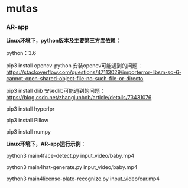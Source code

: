 # mutas

### AR-app

**Linux环境下，python版本及主要第三方库依赖：**

python：3.6

pip3 install opencv-python 安装opencv可能遇到的问题：https://stackoverflow.com/questions/47113029/importerror-libsm-so-6-cannot-open-shared-object-file-no-such-file-or-directo

pip3 install dlib 安装dlib可能遇到的问题：https://blog.csdn.net/zhangjunbob/article/details/73431076

pip3 install hyperlpr

pip3 install Pillow

pip3 install numpy

**Linux环境下，AR-app运行示例：**

python3 main4face-detect.py input_video/baby.mp4

python3 main4hat-generate.py input_video/baby.mp4

python3 main4license-plate-recognize.py input_video/car.mp4

